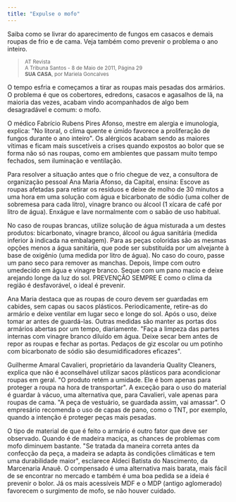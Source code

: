 ```yaml
---
title: "Expulse o mofo"
---
```


<div class="page-content">
    <aside class="wrapper" data-grid="center spacing">
        <div data-cell="2of3">
            <p>Saiba como se livrar do aparecimento de fungos em casacos e demais roupas de frio e de cama. Veja também como prevenir o problema o ano inteiro.</p>
        </div>
        <blockquote data-cell="1of2">
            <p><small>AT Revista <br>A Tribuna Santos - 8 de Maio de 2011, Página 29 <br><strong>SUA CASA</strong>, por Mariela Goncalves</small></p>
        </blockquote>
    </aside>
</div>

O tempo esfria e começamos a tirar as roupas mais pesadas dos armários. O problema é que os cobertores, edredons, casacos e agasalhos de lã, na maioria das vezes, acabam vindo acompanhados de algo bem desagradável e comum: o mofo.

O médico Fabrício Rubens Pires Afonso, mestre em alergia e imunologia, explica: "No litoral, o clima quente e úmido favorece a proliferação de fungos durante o ano inteiro". Os alérgicos acabam sendo as maiores vítimas e ficam mais suscetíveis a crises quando expostos ao bolor que se forma não só nas roupas, como em ambientes que passam muito tempo fechados, sem iluminação e ventilação.

Para resolver a situação antes que o frio chegue de vez, a consultora de organização pessoal Ana Maria Afonso, da Capital, ensina: Escove as roupas afetadas para retirar os resíduos e deixe de molho de 30 minutos a uma hora em uma solução com água e bicarbonato de sódio (uma colher de sobremesa para cada litro), vinagre branco ou álcool (1 xícara de café por litro de água). Enxágue e lave normalmente com o sabão de uso habitual.

No caso de roupas brancas, utilize solução de água misturada a um destes produtos: bicarbonato, vinagre branco, álcool ou água sanitária (medida inferior à indicada na embalagem). Para as peças coloridas são as mesmas opções  menos a água sanitária, que pode ser substituída por um alvejante à base de oxigênio (uma medida por litro de água). No caso do couro, passe um pano seco para remover as manchas. Depois, limpe com outro umedecido em água e vinagre branco. Seque com um pano macio e deixe arejando longe da luz do sol. PREVENÇÃO SEMPRE E como o clima da região é desfavorável, o ideal é prevenir.

Ana Maria destaca que as roupas de couro devem ser guardadas em cabides, sem capas ou sacos plásticos. Periodicamente, retire-as do armário e deixe ventilar em lugar seco e longe do sol. Após o uso, deixe tomar ar antes de guardá-las. Outras medidas são manter as portas dos armários abertas por um tempo, diariamente. "Faça a limpeza das partes internas com vinagre branco diluído em água. Deixe secar bem antes de repor as roupas e fechar as portas. Pedaços de giz escolar ou um potinho com bicarbonato de sódio são desumidificadores eficazes".

Guilherme Amaral Cavalieri, proprietário da lavanderia Quality Cleaners, explica que não é aconselhável utilizar sacos plásticos para acondicionar roupas em geral. "O produto retém a umidade. Ele é bom apenas para proteger a roupa na hora de transportar". A exceção para o uso do material é guardar à vácuo, uma alternativa que, para Cavalieri, vale apenas para roupas de cama. "A peça de vestuário, se guardada assim, vai amassar". O empresário recomenda o uso de capas de pano, como o TNT, por exemplo, quando a intenção é proteger peças mais pesadas.

O tipo de material de que é feito o armário é outro fator que deve ser observado. Quando é de madeira maciça, as chances de problemas com mofo diminuem bastante. "Se tratada da maneira correta antes da confecção da peça, a madeira se adapta às condições climáticas e tem uma durabilidade maior", esclarece Aldeci Batista do Nascimento, da Marcenaria Anauê. O compensado é uma alternativa mais barata, mais fácil de se encontrar no mercado e também é uma boa pedida se a ideia é prevenir o bolor. Já os mais acessíveis MDF e o MDP (antigo aglomerado) favorecem o surgimento de mofo, se não houver cuidado.
